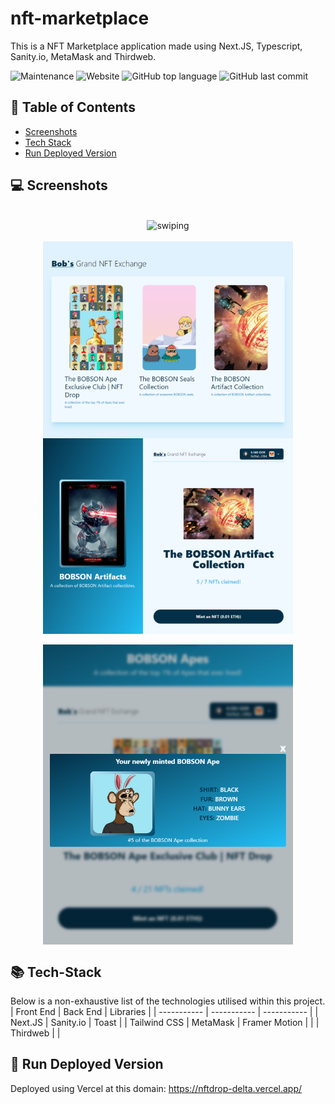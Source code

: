 # nft-marketplace
This is a NFT Marketplace application made using Next.JS, Typescript, Sanity.io, MetaMask and Thirdweb.

![Maintenance](https://img.shields.io/maintenance/yes/2023)
![Website](https://img.shields.io/website?url=https%3A%2F%2Fnftdrop-delta.vercel.app%2F)
![GitHub top language](https://img.shields.io/github/languages/top/m-foskett/nftdrop)
![GitHub last commit](https://img.shields.io/github/last-commit/m-foskett/nftdrop)

## :scroll: Table of Contents
- [Screenshots](#computer-screenshots)
- [Tech Stack](#books-tech-stack)
- [Run Deployed Version](#running-run-deployed-version)

## :computer: Screenshots
<div style="display: inline_block" align="center"><br>
  <img alt="swiping" width="800" src="/assets/minting.gif"</img>
</div>
<div style="display: inline_block" align="center"><br>
 <img align="center" alt="Home Page"  width="400" src="/assets/home-page.PNG">
 <img align="center" alt="Collection Page"  width="400" src="/assets/collection-page.PNG">
</div>
<div style="display: inline_block" align="center"><br> 
 <img align="center" alt="NFT Modal"  width="400" src="/assets/nft-modal-revealed.PNG">
</div>

## :books: Tech-Stack
Below is a non-exhaustive list of the technologies utilised within this project.
| Front End | Back End | Libraries |
| ----------- | ----------- | ----------- |
| Next.JS | Sanity.io | Toast |
| Tailwind CSS | MetaMask | Framer Motion |
|  | Thirdweb |     |

## :running: Run Deployed Version
Deployed using Vercel at this domain:
https://nftdrop-delta.vercel.app/
